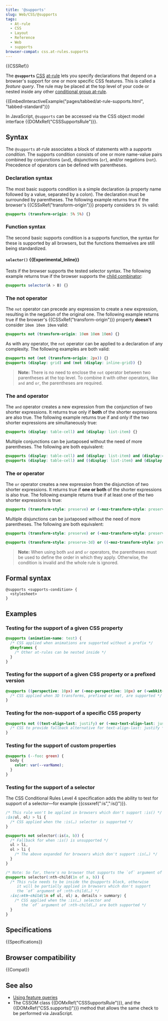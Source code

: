 ```yaml
---
title: '@supports'
slug: Web/CSS/@supports
tags:
  - At-rule
  - CSS
  - Layout
  - Reference
  - Web
  - supports
browser-compat: css.at-rules.supports
---
```

{{CSSRef}}

The **`@supports`** [CSS](/en-US/docs/Web/CSS) [at-rule](/en-US/docs/Web/CSS/At-rule) lets you specify declarations that depend on a browser's support for one or more specific CSS features. This is called a _feature query_. The rule may be placed at the top level of your code or nested inside any other [conditional group at-rule](/en-US/docs/Web/CSS/At-rule#conditional_group_rules).

{{EmbedInteractiveExample("pages/tabbed/at-rule-supports.html", "tabbed-standard")}}

In JavaScript, `@supports` can be accessed via the CSS object model interface {{DOMxRef("CSSSupportsRule")}}.

## Syntax

The `@supports` at-rule associates a block of statements with a _supports condition._ The supports condition consists of one or more name-value pairs combined by conjunctions (`and`), disjunctions (`or`), and/or negations (`not`). Precedence of operators can be defined with parentheses.

### Declaration syntax

The most basic supports condition is a simple declaration (a property name followed by a value, separated by a colon). The declaration must be surrounded by parentheses. The following example returns true if the browser's {{CSSxRef("transform-origin")}} property considers `5% 5%` valid:

```css
@supports (transform-origin: 5% 5%) {}
```

### Function syntax

The second basic supports condition is a supports function, the syntax for these is supported by all browsers, but the functions themselves are still being standardized.

#### `selector()` {{Experimental_Inline}}

Tests if the browser supports the tested selector syntax. The following example returns true if the browser supports the [child combinator](/en-US/docs/Web/CSS/Child_combinator):

```css
@supports selector(A > B) {}
```

### The not operator

The `not` operator can precede any expression to create a new expression, resulting in the negation of the original one. The following example returns true if the browser's {{CSSxRef("transform-origin")}} property **doesn't** consider `10em 10em 10em` valid:

```css
@supports not (transform-origin: 10em 10em 10em) {}
```

As with any operator, the `not` operator can be applied to a declaration of any complexity. The following examples are both valid:

```css
@supports not (not (transform-origin: 2px)) {}
@supports (display: grid) and (not (display: inline-grid)) {}
```

> **Note:** There is no need to enclose the `not` operator between two parentheses at the top level. To combine it with other operators, like `and` and `or`, the parentheses are required.

### The and operator

The `and` operator creates a new expression from the conjunction of two shorter expressions. It returns true only if **both** of the shorter expressions are also true. The following example returns true if and only if the two shorter expressions are simultaneously true:

```css
@supports (display: table-cell) and (display: list-item) {}
```

Multiple conjunctions can be juxtaposed without the need of more parentheses. The following are both equivalent:

```css
@supports (display: table-cell) and (display: list-item) and (display:contents) {}
@supports (display: table-cell) and ((display: list-item) and (display:contents)) {}
```

### The or operator

The `or` operator creates a new expression from the disjunction of two shorter expressions. It returns true if **one or both** of the shorter expressions is also true. The following example returns true if at least one of the two shorter expressions is true:

```css
@supports (transform-style: preserve) or (-moz-transform-style: preserve) {}
```

Multiple disjunctions can be juxtaposed without the need of more parentheses. The following are both equivalent:

```css
@supports (transform-style: preserve) or (-moz-transform-style: preserve) or (-webkit-transform-style: preserve) {}

@supports (transform-style: preserve-3d) or ((-moz-transform-style: preserve-3d) or (-webkit-transform-style: preserve-3d))) {}
```

> **Note:** When using both `and` and `or` operators, the parentheses must be used to define the order in which they apply. Otherwise, the condition is invalid and the whole rule is ignored.

## Formal syntax

```
@supports <supports-condition> {
  <stylesheet>
}
```

## Examples

### Testing for the support of a given CSS property

```css
@supports (animation-name: test) {
  /* CSS applied when animations are supported without a prefix */
  @keyframes {
    /* Other at-rules can be nested inside */
  }
}
```

### Testing for the support of a given CSS property or a prefixed version

```css
@supports ((perspective: 10px) or (-moz-perspective: 10px) or (-webkit-perspective: 10px) {
  /* CSS applied when 3D transforms, prefixed or not, are supported */
}
```

### Testing for the non-support of a specific CSS property

```css
@supports not ((text-align-last: justify) or (-moz-text-align-last: justify)) {
  /* CSS to provide fallback alternative for text-align-last: justify */
}
```

### Testing for the support of custom properties

```css
@supports (--foo: green) {
  body {
    color: var(--varName);
  }
}
```

### Testing for the support of a selector

The CSS Conditional Rules Level 4 specification adds the ability to test for support of a selector—for example {{cssxref(":is",":is()")}}.

```css
/* This rule won't be applied in browsers which don't support :is() */
:is(ul, ol) > li {
  /* CSS applied when the :is(…) selector is supported */
}

@supports not selector(:is(a, b)) {
  /* Fallback for when :is() is unsupported */
  ul > li,
  ol > li {
    /* The above expanded for browsers which don't support :is(…) */
  }
}

/* Note: So far, there's no browser that supports the `of` argument of :nth-child(…) */
@supports selector(:nth-child(1n of a, b)) {
  /* This rule needs to be inside the @supports block, otherwise
     it will be partially applied in browsers which don't support
     the `of` argument of :nth-child(…) */
  :is(:nth-child(1n of ul, ol) a, details > summary) {
    /* CSS applied when the :is(…) selector and
       the `of` argument of :nth-child(…) are both supported */
  }
}
```

## Specifications

{{Specifications}}

## Browser compatibility

{{Compat}}

## See also

- [Using feature queries](/en-US/docs/Web/CSS/CSS_Conditional_Rules/Using_Feature_Queries)
- The CSSOM class {{DOMxRef("CSSSupportsRule")}}, and the {{DOMxRef("CSS.supports()")}} method that allows the same check to be performed via JavaScript.
